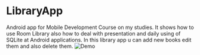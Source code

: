 # LibraryApp
Android app for Mobile Development Course on my studies. It shows how to use Room Library also how to deal with presentation and daily using of SQLite at Android applications.
In this library app u can add new books edit them and also delete them.
![Demo](https://user-images.githubusercontent.com/38617892/107153990-b5a9f480-6970-11eb-8ed3-02342dac89a8.gif)
